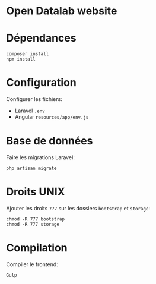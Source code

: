 # Open Datalab website

# Dépendances

```
composer install
npm install
```

# Configuration

Configurer les fichiers:
* Laravel `.env`
* Angular `resources/app/env.js`

# Base de données

Faire les migrations Laravel:
```
php artisan migrate
```

# Droits UNIX

Ajouter les droits `777` sur les dossiers `bootstrap` et `storage`:
```
chmod -R 777 bootstrap
chmod -R 777 storage
```

# Compilation

Compiler le frontend:
```
Gulp
```
